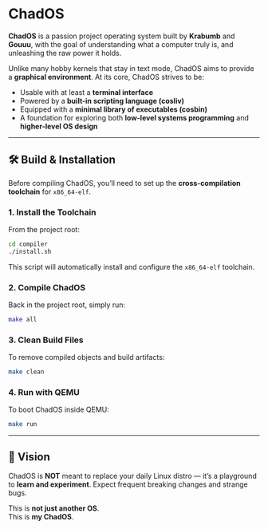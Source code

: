 # ChadOS

**ChadOS** is a passion project operating system built by **Krabumb** and **Gouuu**, with the goal of understanding what a computer truly is, and unleashing the raw power it holds.  

Unlike many hobby kernels that stay in text mode, ChadOS aims to provide a **graphical environment**. At its core, ChadOS strives to be:  

- Usable with at least a **terminal interface**
- Powered by a **built-in scripting language (cosliv)**  
- Equipped with a **minimal library of executables (cosbin)**  
- A foundation for exploring both **low-level systems programming** and **higher-level OS design**  

---

## 🛠️ Build & Installation

Before compiling ChadOS, you’ll need to set up the **cross-compilation toolchain** for `x86_64-elf`.

### 1. Install the Toolchain
From the project root:  
```bash
cd compiler
./install.sh
```

This script will automatically install and configure the `x86_64-elf` toolchain.

### 2. Compile ChadOS
Back in the project root, simply run:  
```bash
make all
```

### 3. Clean Build Files
To remove compiled objects and build artifacts:  
```bash
make clean
```

### 4. Run with QEMU
To boot ChadOS inside QEMU:  
```bash
make run
```

---

## 🚀 Vision
ChadOS is **NOT** meant to replace your daily Linux distro — it’s a playground to **learn and experiment**. Expect frequent breaking changes and strange bugs.  

This is **not just another OS**.  
This is **my ChadOS**.
